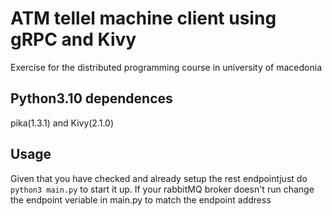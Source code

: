 # ATM tellel machine client using gRPC and Kivy
Exercise for the distributed programming course in university of macedonia

## Python3.10 dependences 
pika(1.3.1) and Kivy(2.1.0)

## Usage
Given that you have checked and already setup the rest endpointjust do ```python3 main.py```
to start it up. If your rabbitMQ broker doesn't run change the endpoint veriable in main.py to match the endpoint address
